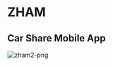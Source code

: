 # ZHAM
## Car Share Mobile App
![zham2-png](https://user-images.githubusercontent.com/50050146/115799682-4e310c00-a3d9-11eb-89f5-5039e8814ba0.png)
